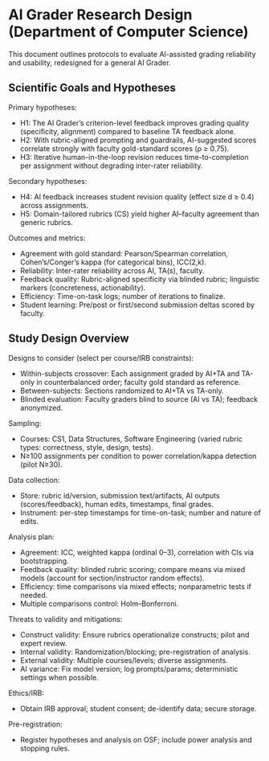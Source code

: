 # AI Grader Research Design (Department of Computer Science)

This document outlines protocols to evaluate AI-assisted grading reliability and usability, redesigned for a general AI Grader.

## Scientific Goals and Hypotheses

Primary hypotheses:
- H1: The AI Grader’s criterion-level feedback improves grading quality (specificity, alignment) compared to baseline TA feedback alone.
- H2: With rubric-aligned prompting and guardrails, AI-suggested scores correlate strongly with faculty gold-standard scores (ρ ≥ 0.75).
- H3: Iterative human-in-the-loop revision reduces time-to-completion per assignment without degrading inter-rater reliability.

Secondary hypotheses:
- H4: AI feedback increases student revision quality (effect size d ≥ 0.4) across assignments.
- H5: Domain-tailored rubrics (CS) yield higher AI–faculty agreement than generic rubrics.

Outcomes and metrics:
- Agreement with gold standard: Pearson/Spearman correlation, Cohen’s/Conger’s kappa (for categorical bins), ICC(2,k).
- Reliability: Inter-rater reliability across AI, TA(s), faculty.
- Feedback quality: Rubric-aligned specificity via blinded rubric; linguistic markers (concreteness, actionability).
- Efficiency: Time-on-task logs; number of iterations to finalize.
- Student learning: Pre/post or first/second submission deltas scored by faculty.

## Study Design Overview

Designs to consider (select per course/IRB constraints):
- Within-subjects crossover: Each assignment graded by AI+TA and TA-only in counterbalanced order; faculty gold standard as reference.
- Between-subjects: Sections randomized to AI+TA vs TA-only.
- Blinded evaluation: Faculty graders blind to source (AI vs TA); feedback anonymized.

Sampling:
- Courses: CS1, Data Structures, Software Engineering (varied rubric types: correctness, style, design, tests).
- N≥100 assignments per condition to power correlation/kappa detection (pilot N≥30).

Data collection:
- Store: rubric id/version, submission text/artifacts, AI outputs (scores/feedback), human edits, timestamps, final grades.
- Instrument: per-step timestamps for time-on-task; number and nature of edits.

Analysis plan:
- Agreement: ICC, weighted kappa (ordinal 0–3), correlation with CIs via bootstrapping.
- Feedback quality: blinded rubric scoring; compare means via mixed models (account for section/instructor random effects).
- Efficiency: time comparisons via mixed effects; nonparametric tests if needed.
- Multiple comparisons control: Holm–Bonferroni.

Threats to validity and mitigations:
- Construct validity: Ensure rubrics operationalize constructs; pilot and expert review.
- Internal validity: Randomization/blocking; pre-registration of analysis.
- External validity: Multiple courses/levels; diverse assignments.
- AI variance: Fix model version; log prompts/params; deterministic settings when possible.

Ethics/IRB:
- Obtain IRB approval; student consent; de-identify data; secure storage.

Pre-registration:
- Register hypotheses and analysis on OSF; include power analysis and stopping rules.
